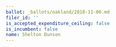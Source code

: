 ```yaml
---
ballot: _ballots/oakland/2018-11-06.md
filer_id: ''
is_accepted_expenditure_ceiling: false
is_incumbent: false
name: Shelton Dunson
---
```


